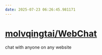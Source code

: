 ```yaml
---
date: 2025-07-23 06:26:45.981171
---
```


# [molvqingtai/WebChat](https://github.com/molvqingtai/WebChat)

chat with anyone on any website